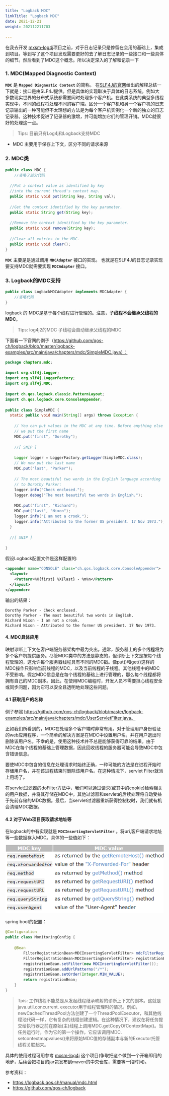 ```yaml
---
title: "Logback MDC"
linkTitle: "Logback MDC"
date: 2021-12-21
weight: 202112211703

---
```


在我去开发 [mxsm-log4j](https://github.com/mxsm/mxsm-log4j)项目之前，对于日志记录只是停留在会用的基础上，集成到项目。等到写了这个项目发现需要更好的去了解日志记录的一些接口和一些具体的细节。然后看到了MDC这个概念。所以决定深入的了解和记录一下

### 1. MDC(Mapped Diagnostic Context)

**`MDC`** 是 **`Mapped Diagnostic Context`** 的简称。 在[SLF4J的官网](https://www.slf4j.org/manual.html)给出的解释总结一下就是：接口是由SLF4J提供。但是具体的实现取决于具体的日志系统。例如大多数现实世界的分布式系统都需要同时处理多个客户机。在此类系统的典型多线程实现中，不同的线程将处理不同的客户端。区分一个客户机和另一个客户机的日志记录输出的一种可能但不太理想的方法是为每个客户机实例化一个新的独立的日志记录器。这种技术促进了记录器的激增，并可能增加它们的管理开销。MDC就很好的处理这一点。

> Tips: 目前只有Log4j和Logback支持MDC

- MDC 主要用于保存上下文，区分不同的请求来源

### 2. MDC类

```java
public class MDC {
    //省略了部分代码
    
  //Put a context value as identified by key
  //into the current thread's context map.
  public static void put(String key, String val);

  //Get the context identified by the key parameter.
  public static String get(String key);

  //Remove the context identified by the key parameter.
  public static void remove(String key);

  //Clear all entries in the MDC.
  public static void clear();
}
```

**`MDC`** 主要是是通过调用 **`MDCAdapter`** 接口的实现。 也就是在SLF4J的日志记录实现要支持MDC就需要实现 **`MDCAdapter`** 接口。

### 3. Logback的MDC支持

```java
public class LogbackMDCAdapter implements MDCAdapter {
    //省略代码
}
```

logback 的 MDC是基于每个线程进行管理的。注意，**子线程不会继承父线程的MDC**。

> Tips: log4j2的MDC 子线程会自动继承父线程的MDC

下面看一下官网的例子（https://github.com/qos-ch/logback/blob/master/logback-examples/src/main/java/chapters/mdc/SimpleMDC.java）：

```java
package chapters.mdc;

import org.slf4j.Logger;
import org.slf4j.LoggerFactory;
import org.slf4j.MDC;

import ch.qos.logback.classic.PatternLayout;
import ch.qos.logback.core.ConsoleAppender;

public class SimpleMDC {
  static public void main(String[] args) throws Exception {

    // You can put values in the MDC at any time. Before anything else
    // we put the first name
    MDC.put("first", "Dorothy");

    //[ SNIP ]
    
    Logger logger = LoggerFactory.getLogger(SimpleMDC.class);
    // We now put the last name
    MDC.put("last", "Parker");

    // The most beautiful two words in the English language according
    // to Dorothy Parker:
    logger.info("Check enclosed.");
    logger.debug("The most beautiful two words in English.");

    MDC.put("first", "Richard");
    MDC.put("last", "Nixon");
    logger.info("I am not a crook.");
    logger.info("Attributed to the former US president. 17 Nov 1973.");
  }

  //[ SNIP ]

}
```

假设Logback配置文件是这样配置的:

```xml
<appender name="CONSOLE" class="ch.qos.logback.core.ConsoleAppender"> 
  <layout>
    <Pattern>%X{first} %X{last} - %m%n</Pattern>
  </layout> 
</appender>
```

输出的结果：

```shell
Dorothy Parker - Check enclosed.
Dorothy Parker - The most beautiful two words in English.
Richard Nixon - I am not a crook.
Richard Nixon - Attributed to the former US president. 17 Nov 1973.
```

#### 4. MDC具体应用

映射诊断上下文在客户端服务器架构中最为突出。通常，服务器上的多个线程将为多个客户机提供服务。尽管MDC类中的方法是静态的，但诊断上下文是按每个线程管理的，这允许每个服务器线程具有不同的MDC戳。像put()和get()这样的MDC操作只影响当前线程的MDC，以及当前线程的子线程。其他线程中的MDC不受影响。假定MDC信息是在每个线程的基础上进行管理的，那么每个线程都将拥有自己的MDC副本。因此，在使用MDC编程时，开发人员不需要担心线程安全或同步问题，因为它可以安全且透明地处理这些问题。

#### 4.1 获取用户的名称

例子参照 https://github.com/qos-ch/logback/blob/master/logback-examples/src/main/java/chapters/mdc/UserServletFilter.java。

正如我们所看到的，MDC在处理多个客户端时非常有用。对于管理用户身份验证的web应用程序，一个简单的解决方案是在MDC中设置用户名，并在用户退出时删除该用户名。不幸的是，使用这种技术并不总是能够获得可靠的结果。由于MDC在每个线程的基础上管理数据，因此回收线程的服务器可能会导致MDC中包含错误信息。

要使MDC中包含的信息在处理请求时始终正确，一种可能的方法是在进程开始时存储用户名，并在该进程结束时删除该用户名。在这种情况下，servlet Filter就派上用场了。

在servlet过滤器的doFilter方法中，我们可以通过请求(或其中的cookie)检索相关的用户数据，并将其存储在MDC中。其他过滤器和servlet的后续处理将自动受益于先前存储的MDC数据。最后，当servlet过滤器重新获得控制权时，我们就有机会清理MDC数据。

#### 4.2 对于Web项目获取请求地址等

在logback的中有实现就是 **`MDCInsertingServletFilter`** 。将uri,客户端请求地址等一些数据存入MDC。具体的一些值如下：

![image-20211221225852196](https://raw.githubusercontent.com/mxsm/picture/main/java/test/image-20211221225852196.png)

spring boot的配置：

```java
@Configuration
public class MonitoringConfig {

    @Bean
        FilterRegistrationBean<MDCInsertingServletFilter> mdcFilterRegistrationBean() {
        FilterRegistrationBean<MDCInsertingServletFilter> registrationBean = new FilterRegistrationBean<>();
        registrationBean.setFilter(new MDCInsertingServletFilter());
        registrationBean.addUrlPatterns("/*");
        registrationBean.setOrder(Integer.MIN_VALUE);
        return registrationBean;
    }
}
```

> Tpis: 工作线程不能总是从发起线程继承映射的诊断上下文的副本。这就是java.util.concurrent. executor用于线程管理时的情况。例如，newCachedThreadPool方法创建了一个ThreadPoolExecutor，和其他线程池代码一样，它有复杂的线程创建逻辑。在这种情况下，建议在将任务提交给执行器之前在原始(主)线程上调用MDC.getCopyOfContextMap()。当任务运行时，作为它的第一个操作，它应该调用MDC. setcontextmapvalues()来将原始MDC值的存储副本与新的Executor托管线程关联起来。

具体的使用过程可用参考 [mxsm-log4j](https://github.com/mxsm/mxsm-log4j) 这个项目(争取把这个做到一个开箱即用的地步，后续会把项目的jar包发布到maven的中央仓库，需要等一段时间)。

参考资料：

- https://logback.qos.ch/manual/mdc.html
- https://github.com/qos-ch/logback